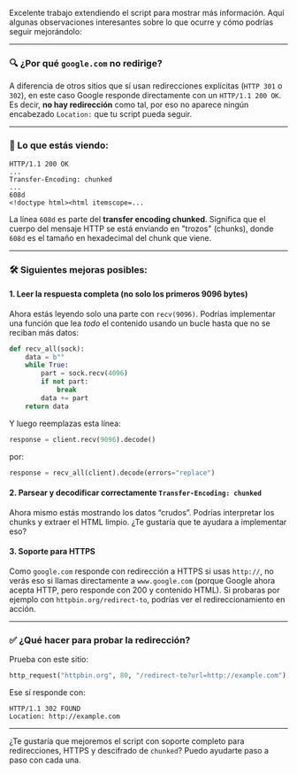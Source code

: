 Excelente trabajo extendiendo el script para mostrar más información. Aquí algunas observaciones interesantes sobre lo que ocurre y cómo podrías seguir mejorándolo:

---

### 🔍 ¿Por qué `google.com` no redirige?
A diferencia de otros sitios que sí usan redirecciones explícitas (`HTTP 301` o `302`), en este caso Google responde directamente con un `HTTP/1.1 200 OK`. Es decir, **no hay redirección** como tal, por eso no aparece ningún encabezado `Location:` que tu script pueda seguir.

---

### 📌 Lo que estás viendo:

```http
HTTP/1.1 200 OK
...
Transfer-Encoding: chunked
...
608d
<!doctype html><html itemscope=...
```

La línea `608d` es parte del **transfer encoding chunked**. Significa que el cuerpo del mensaje HTTP se está enviando en "trozos" (chunks), donde `608d` es el tamaño en hexadecimal del chunk que viene.

---

### 🛠️ Siguientes mejoras posibles:

#### 1. **Leer la respuesta completa (no solo los primeros 9096 bytes)**
Ahora estás leyendo solo una parte con `recv(9096)`. Podrías implementar una función que lea *todo* el contenido usando un bucle hasta que no se reciban más datos:

```python
def recv_all(sock):
    data = b""
    while True:
        part = sock.recv(4096)
        if not part:
            break
        data += part
    return data
```

Y luego reemplazas esta línea:

```python
response = client.recv(9096).decode()
```

por:

```python
response = recv_all(client).decode(errors="replace")
```

#### 2. **Parsear y decodificar correctamente `Transfer-Encoding: chunked`**

Ahora mismo estás mostrando los datos “crudos”. Podrías interpretar los chunks y extraer el HTML limpio. ¿Te gustaría que te ayudara a implementar eso?

#### 3. **Soporte para HTTPS**
Como `google.com` responde con redirección a HTTPS si usas `http://`, no verás eso si llamas directamente a `www.google.com` (porque Google ahora acepta HTTP, pero responde con 200 y contenido HTML). Si probaras por ejemplo con `httpbin.org/redirect-to`, podrías ver el redireccionamiento en acción.

---

### ✅ ¿Qué hacer para probar la redirección?
Prueba con este sitio:

```python
http_request("httpbin.org", 80, "/redirect-to?url=http://example.com")
```

Ese sí responde con:

```
HTTP/1.1 302 FOUND
Location: http://example.com
```

---

¿Te gustaría que mejoremos el script con soporte completo para redirecciones, HTTPS y descifrado de `chunked`? Puedo ayudarte paso a paso con cada una.
